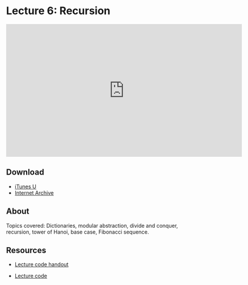 # Lecture 6: Recursion

<iframe width="640" height="360" src="http://www.youtube.com/embed/WbWb0u8bJrU?feature=player_detailpage" frameborder="0" allowfullscreen></iframe>

## Download

- [iTunes U](http://itunes.apple.com/us/itunes-u/lecture-6-recursion/id499270153?i=110101040)
- [Internet Archive](http://www.archive.org/download/MIT6.00SCS11/MIT6_00SCS11_lec06_300k.mp4)

## About

Topics covered: Dictionaries, modular abstraction, divide and conquer, recursion, tower of Hanoi, base case, Fibonacci sequence.



## Resources

- [Lecture code handout](http://ocw.mit.edu/courses/electrical-engineering-and-computer-science/6-00sc-introduction-to-computer-science-and-programming-spring-2011/unit-1/lecture-6-recursion/MIT6_00SCS11_lec06.pdf)

- [Lecture code](http://ocw.mit.edu/courses/electrical-engineering-and-computer-science/6-00sc-introduction-to-computer-science-and-programming-spring-2011/unit-1/lecture-6-recursion/lec06.py)



